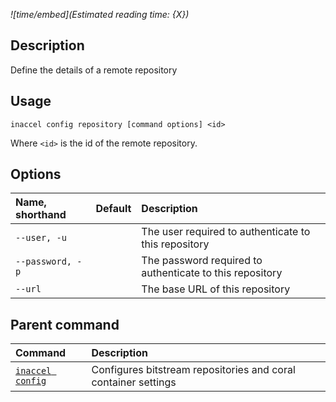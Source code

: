 *![time/embed](Estimated reading time: {X})*

## Description

Define the details of a remote repository

## Usage

```text
inaccel config repository [command options] <id>
```
Where `<id>` is the id of the remote repository.

## Options

| Name, shorthand    | Default | Description                                              |
| :----------------- | :-----: | :------------------------------------------------------- |
| ` --user, -u `     |         | The user required to authenticate to this repository     |
| ` --password, -p ` |         | The password required to authenticate to this repository |
| ` --url `          |         | The base URL of this repository                          |

## Parent command

| Command                          | Description                                                    |
| :------------------------------- | :------------------------------------------------------------- |
| [` inaccel config `](command.md) | Configures bitstream repositories and coral container settings |
